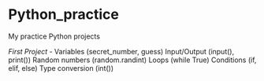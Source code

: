 # Python_practice
My practice Python projects

*First Project* - 
Variables (secret_number, guess)
Input/Output (input(), print())
Random numbers (random.randint)
Loops (while True)
Conditions (if, elif, else)
Type conversion (int())
